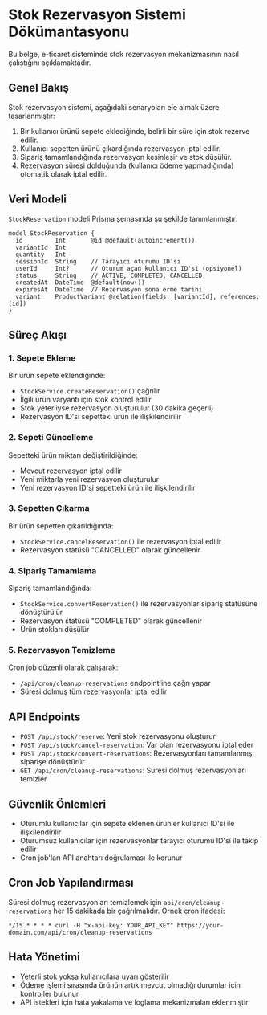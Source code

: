 # Stok Rezervasyon Sistemi Dökümantasyonu

Bu belge, e-ticaret sisteminde stok rezervasyon mekanizmasının nasıl çalıştığını açıklamaktadır.

## Genel Bakış

Stok rezervasyon sistemi, aşağıdaki senaryoları ele almak üzere tasarlanmıştır:

1. Bir kullanıcı ürünü sepete eklediğinde, belirli bir süre için stok rezerve edilir.
2. Kullanıcı sepetten ürünü çıkardığında rezervasyon iptal edilir.
3. Sipariş tamamlandığında rezervasyon kesinleşir ve stok düşülür.
4. Rezervasyon süresi dolduğunda (kullanıcı ödeme yapmadığında) otomatik olarak iptal edilir.

## Veri Modeli

`StockReservation` modeli Prisma şemasında şu şekilde tanımlanmıştır:

```prisma
model StockReservation {
  id         Int       @id @default(autoincrement())
  variantId  Int
  quantity   Int
  sessionId  String    // Tarayıcı oturumu ID'si
  userId     Int?      // Oturum açan kullanıcı ID'si (opsiyonel)
  status     String    // ACTIVE, COMPLETED, CANCELLED
  createdAt  DateTime  @default(now())
  expiresAt  DateTime  // Rezervasyon sona erme tarihi
  variant    ProductVariant @relation(fields: [variantId], references: [id])
}
```

## Süreç Akışı

### 1. Sepete Ekleme

Bir ürün sepete eklendiğinde:

- `StockService.createReservation()` çağrılır
- İlgili ürün varyantı için stok kontrol edilir
- Stok yeterliyse rezervasyon oluşturulur (30 dakika geçerli)
- Rezervasyon ID'si sepetteki ürün ile ilişkilendirilir

### 2. Sepeti Güncelleme

Sepetteki ürün miktarı değiştirildiğinde:

- Mevcut rezervasyon iptal edilir
- Yeni miktarla yeni rezervasyon oluşturulur
- Yeni rezervasyon ID'si sepetteki ürün ile ilişkilendirilir

### 3. Sepetten Çıkarma

Bir ürün sepetten çıkarıldığında:

- `StockService.cancelReservation()` ile rezervasyon iptal edilir
- Rezervasyon statüsü "CANCELLED" olarak güncellenir

### 4. Sipariş Tamamlama

Sipariş tamamlandığında:

- `StockService.convertReservation()` ile rezervasyonlar sipariş statüsüne dönüştürülür
- Rezervasyon statüsü "COMPLETED" olarak güncellenir
- Ürün stokları düşülür

### 5. Rezervasyon Temizleme

Cron job düzenli olarak çalışarak:

- `/api/cron/cleanup-reservations` endpoint'ine çağrı yapar
- Süresi dolmuş tüm rezervasyonlar iptal edilir

## API Endpoints

- `POST /api/stock/reserve`: Yeni stok rezervasyonu oluşturur
- `POST /api/stock/cancel-reservation`: Var olan rezervasyonu iptal eder
- `POST /api/stock/convert-reservations`: Rezervasyonları tamamlanmış siparişe dönüştürür
- `GET /api/cron/cleanup-reservations`: Süresi dolmuş rezervasyonları temizler

## Güvenlik Önlemleri

- Oturumlu kullanıcılar için sepete eklenen ürünler kullanıcı ID'si ile ilişkilendirilir
- Oturumsuz kullanıcılar için rezervasyonlar tarayıcı oturumu ID'si ile takip edilir
- Cron job'ları API anahtarı doğrulaması ile korunur

## Cron Job Yapılandırması

Süresi dolmuş rezervasyonları temizlemek için `api/cron/cleanup-reservations` her 15 dakikada bir çağrılmalıdır. Örnek cron ifadesi:

```
*/15 * * * * curl -H "x-api-key: YOUR_API_KEY" https://your-domain.com/api/cron/cleanup-reservations
```

## Hata Yönetimi

- Yeterli stok yoksa kullanıcılara uyarı gösterilir
- Ödeme işlemi sırasında ürünün artık mevcut olmadığı durumlar için kontroller bulunur
- API istekleri için hata yakalama ve loglama mekanizmaları eklenmiştir 
